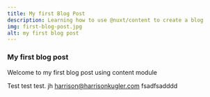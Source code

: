 ```yaml
---
title: My first Blog Post
description: Learning how to use @nuxt/content to create a blog
img: first-blog-post.jpg
alt: my first blog post
---
```


### My first blog post

Welcome to my first blog post using content module

Test test test. jh harrison@harrisonkugler.com fsadfsadddd